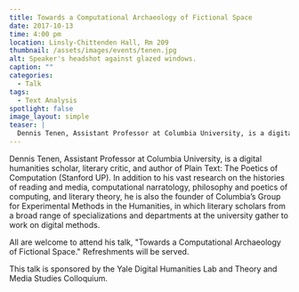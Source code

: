 ```yaml
---
title: Towards a Computational Archaeology of Fictional Space
date: 2017-10-13
time: 4:00 pm
location: Linsly-Chittenden Hall, Rm 209
thumbnail: /assets/images/events/tenen.jpg
alt: Speaker's headshot against glazed windows.
caption: ""
categories:
  - Talk
tags:
  - Text Analysis
spotlight: false
image_layout: simple
teaser: |
  Dennis Tenen, Assistant Professor at Columbia University, is a digital humanities scholar, literary critic, and author of Plain Text: The Poetics of Computation (Stanford UP).
---
```

Dennis Tenen, Assistant Professor at Columbia University, is a digital humanities scholar, literary critic, and author of Plain Text: The Poetics of Computation (Stanford UP). In addition to his vast research on the histories of reading and media, computational narratology, philosophy and poetics of computing, and literary theory, he is also the founder of Columbia’s Group for Experimental Methods in the Humanities, in which literary scholars from a broad range of specializations and departments at the university gather to work on digital methods.

All are welcome to attend his talk, "Towards a Computational Archaeology of Fictional Space." Refreshments will be served.

This talk is sponsored by the Yale Digital Humanities Lab and Theory and Media Studies Colloquium.
